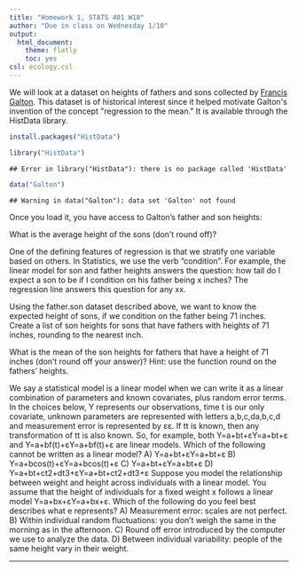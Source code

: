 ```yaml
---
title: "Homework 1, STATS 401 W18"
author: "Due in class on Wednesday 1/10"
output:
  html_document:
    theme: flatly
    toc: yes
csl: ecology.csl
---
```


We will look at a dataset on heights of fathers and sons collected by [Francis Galton](https://en.wikipedia.org/wiki/Francis_Galton).
This dataset is of historical interest since it helped motivate Galton's invention of the concept "regression to the mean."
It is available through the HistData library.


```r
install.packages("HistData")
```


```r
library("HistData")
```

```
## Error in library("HistData"): there is no package called 'HistData'
```

```r
data("Galton")
```

```
## Warning in data("Galton"): data set 'Galton' not found
```

Once you load it, you have access to Galton’s father and son heights:

What is the average height of the sons (don’t round off)?

One of the defining features of regression is that we stratify one variable based on others. In Statistics, we use the verb “condition”. For example, the linear model for son and father heights answers the question: how tall do I expect a son to be if I condition on his father being x inches? The regression line answers this question for any xx.

Using the father.son dataset described above, we want to know the expected height of sons, if we condition on the father being 71 inches. Create a list of son heights for sons that have fathers with heights of 71 inches, rounding to the nearest inch.

What is the mean of the son heights for fathers that have a height of 71 inches (don’t round off your answer)? Hint: use the function round on the fathers’ heights.

We say a statistical model is a linear model when we can write it as a linear combination of parameters and known covariates, plus random error terms. In the choices below, Y represents our observations, time t is our only covariate, unknown parameters are represented with letters a,b,c,da,b,c,d and measurement error is represented by εε. If tt is known, then any transformation of tt is also known. So, for example, both Y=a+bt+εY=a+bt+ε and Y=a+bf(t)+εY=a+bf(t)+ε are linear models. Which of the following cannot be written as a linear model?
A) Y=a+bt+εY=a+bt+ε
B) Y=a+bcos(t)+εY=a+bcos⁡(t)+ε
C) Y=a+bt+εY=a+bt+ε
D) Y=a+bt+ct2+dt3+εY=a+bt+ct2+dt3+ε
Suppose you model the relationship between weight and height across individuals with a linear model. You assume that the height of individuals for a fixed weight x follows a linear model Y=a+bx+εY=a+bx+ε. Which of the following do you feel best describes what e represents?
A) Measurement error: scales are not perfect.
B) Within individual random fluctuations: you don’t weigh the same in the morning as in the afternoon.
C) Round off error introduced by the computer we use to analyze the data.
D) Between individual variability: people of the same height vary in their weight.




------
